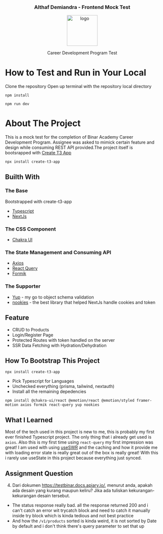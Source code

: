 <br />
<div align="center">
  <h3 align="center">Althaf Demiandra - Frontend Mock Test </h3>
  <img src="https://global-uploads.webflow.com/5e70b9a791ceb781b605048c/62c5720d8b3b6003c2f46fa4_logo-binar-academy.svg" alt="logo" height="100">
  <p align="center">
   Career Development Program Test

  </p>
</div>

# How to Test and Run in Your Local

Clone the repository
Open up terminal with the repository local directory

```
npm install
```

```
npm run dev
```

# About The Project

This is a mock test for the completion of Binar Academy Career Development Program. Assignee was asked to mimick certain feature and design while consuming REST API provided.The project itself is bootsrapped with [Create T3 App](https://github.com/t3-oss/create-t3-app)

```
npx install create-t3-app
```

## Builth With

### The Base

Bootstrapped with create-t3-app

- [Typescript](https://www.typescriptlang.org/)
- [NextJs](https://nextjs.org/)

### The CSS Component

- [Chakra UI](https://chakra-ui.com/)

### The State Management and Consuming API

- [Axios](https://axios-http.com/docs/intro)
- [React Query](https://github.com/tanstack/query)
- [Formik](https://formik.org/)

### The Supporter

- [Yup](https://github.com/jquense/yup) - my go to object schema validation
- [nookies](https://github.com/maticzav/nookies) - the best library that helped NextJs handle cookies and token

## Feature

- CRUD to Products
- Login/Register Page
- Protected Routes with token handled on the server
- SSR Data Fetching with Hydration/Dehydration

## How To Bootstrap This Project

```
npx install create-t3-app
```

- Pick Typescript for Languages
- Unchecked everything (prisma, tailwind, nextauth)
- Install all the remaining depedencies

```
npm install @chakra-ui/react @emotion/react @emotion/styled framer-motion axios formik react-query yup nookies
```

## What I Learned

Most of the tech used in this project is new to me, this is probably my first ever finished Typescript project. The only thing that i already get used is `axios`. Also this is my first time using `react-query` my first impression was great! I am used with using [useSWR](https://swr.vercel.app/) and the caching and how it provide me with loading error state is really great out of the box is really great! With this i rarely use useState in this project because everything just synced.

## Assignment Question

4. Dari dokumen https://testbinar.docs.apiary.io/, menurut anda, apakah ada desain yang
   kurang maupun keliru? Jika ada tuliskan kekurangan-kekurangan desain tersebut.

- The status response really bad. all the response returned 200 and i can't catch an error wit trycatch block and need to catch it manually inside try block which is kinda tedious and not best practice
- And how the `/v1/products` sorted is kinda weird, it is not sorted by Date by default and i don't think there's query parameter to set that up
